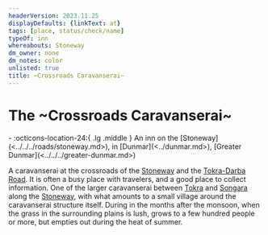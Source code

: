 ```yaml
---
headerVersion: 2023.11.25
displayDefaults: {linkText: at}
tags: [place, status/check/name]
typeOf: inn
whereabouts: Stoneway
dm_owner: none
dm_notes: color
unlisted: true
title: ~Crossroads Caravanserai~
---
```

# The ~Crossroads Caravanserai~
<div class="grid cards ext-narrow-margin ext-one-column" markdown>
-    :octicons-location-24:{ .lg .middle } An inn on the [Stoneway](<../../../roads/stoneway.md>), in [Dunmar](<../dunmar.md>), [Greater Dunmar](<../../../greater-dunmar.md>)  
</div>




A caravanserai at the crossroads of the [Stoneway](<../../../roads/stoneway.md>) and the [Tokra-Darba Road](<../../../roads/tokra-darba-road.md>). It is often a busy place with travelers, and a good place to collect information. One of the larger caravanserai between [Tokra](<tokra/tokra.md>) and [Songara](<./songara.md>) along the [Stoneway](<../../../roads/stoneway.md>), with what amounts to a small village around the caravanserai structure itself. During in the months after the monsoon, when the grass in the surrounding plains is lush, grows to a few hundred people or more, but empties out during the heat of summer. 